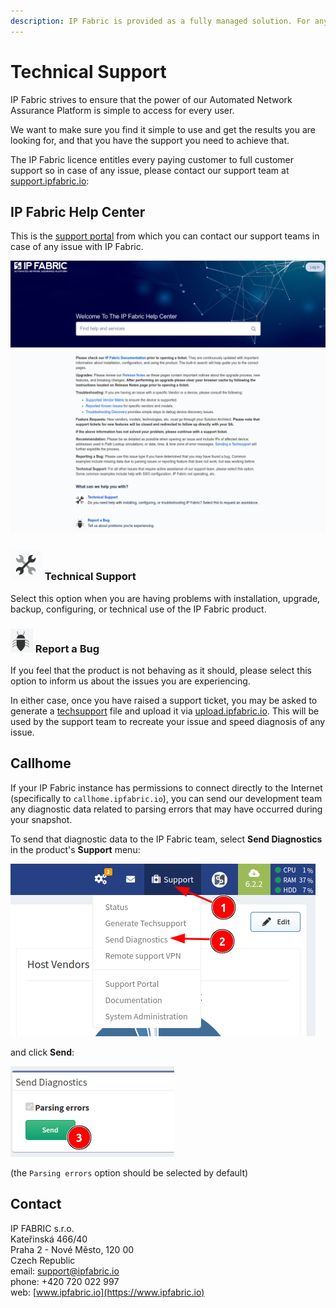 ```yaml
---
description: IP Fabric is provided as a fully managed solution. For any technical support needed you can contact us on support@ipfabric.io.
---
```


# Technical Support

IP Fabric strives to ensure that the power of our Automated Network Assurance Platform is simple to access for every user.

We want to make sure you find it simple to use and get the results you are looking for, and that you have the support you need to achieve that.

The IP Fabric licence entitles every paying customer to full customer support so in case of any issue, please contact our support team at
[support.ipfabric.io](https://support.ipfabric.io):

## IP Fabric Help Center

This is the [support portal](https://support.ipfabric.io) from which you can contact our support teams in case of any issue with IP Fabric.

![IP Fabric Help Center](help_center.png)

### ![Technical Support](ico_tech.png) Technical Support

Select this option when you are having problems with
installation, upgrade, backup, configuring, or technical use of the IP Fabric product.

### ![Bug](ico_bug.png) Report a Bug

If you feel that the product is not behaving as it should, please select this option to inform us about the issues you are experiencing.

In either case, once you have raised a support ticket, you may be asked to generate a
[techsupport](techsupport.md) file and upload it via [upload.ipfabric.io](https://upload.ipfabric.io).
This will be used by the support team to recreate your issue and speed diagnosis of any issue.

## Callhome

If your IP Fabric instance has permissions to connect directly to the Internet (specifically to `callhome.ipfabric.io`), you can
send our development team any diagnostic data related to parsing errors that may have occurred during your snapshot.

To send that diagnostic data to the IP Fabric team, select **Send Diagnostics** in the product's **Support** menu:

![Diagnostics](diagnostics.png)

and click **Send**:

![Parsing Errors](parsing.png)

(the `Parsing errors` option should be selected by default)

## Contact

IP FABRIC s.r.o.<br/>
Kateřinská 466/40<br/>
Praha 2 - Nové Město, 120 00<br/>
Czech Republic<br/>
email: <support@ipfabric.io><br/>
phone: +420 720 022 997<br/>
web: [www.ipfabric.io](https://www.ipfabric.io)
